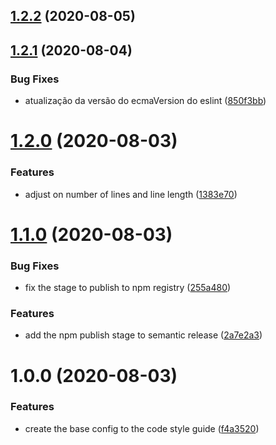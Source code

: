 ## [1.2.2](https://github.com/brunohafonso95/eslint-config-mutant/compare/v1.2.1...v1.2.2) (2020-08-05)

## [1.2.1](https://github.com/brunohafonso95/eslint-config-mutant/compare/v1.2.0...v1.2.1) (2020-08-04)


### Bug Fixes

* atualização da versão do ecmaVersion do eslint ([850f3bb](https://github.com/brunohafonso95/eslint-config-mutant/commit/850f3bb864d05533e891c75e3f81d84ab33a4103))

# [1.2.0](https://github.com/brunohafonso95/eslint-config-mutant/compare/v1.1.0...v1.2.0) (2020-08-03)


### Features

* adjust on number of lines and line length ([1383e70](https://github.com/brunohafonso95/eslint-config-mutant/commit/1383e700b64d071a522ed9d532d15ab0c7dba647))

# [1.1.0](https://github.com/brunohafonso95/eslint-config-mutant/compare/v1.0.0...v1.1.0) (2020-08-03)


### Bug Fixes

* fix the stage to publish to npm registry ([255a480](https://github.com/brunohafonso95/eslint-config-mutant/commit/255a480122e17559e585401814d044711c43a9ad))


### Features

* add the npm publish stage to semantic release ([2a7e2a3](https://github.com/brunohafonso95/eslint-config-mutant/commit/2a7e2a327434e82fa1d7fad764169632de1bebaa))

# 1.0.0 (2020-08-03)


### Features

* create the base config to the code style guide ([f4a3520](https://github.com/brunohafonso95/eslint-config-mutant/commit/f4a3520e0404f16e00a3274eb607687a5149d622))
